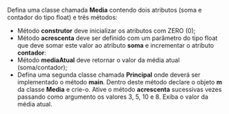 Defina uma classe chamada **Media** contendo dois atributos (soma e contador do tipo float) e três métodos:

- Método **construtor** deve inicializar os atributos com ZERO (0);
- Método **acrescenta** deve ser definido com um parâmetro do tipo float que deve somar este valor ao atributo **soma** e incrementar o atributo **contador**:
- Método **mediaAtual** deve retornar o valor da média atual (soma/contador);
- Defina uma segunda classe chamada **Principal** onde deverá ser implementado o método **main**. Dentro deste método declare o objeto **m** da classe **Media** e crie-o. Ative o método **acrescenta** sucessivas vezes passando como argumento os valores 3, 5, 10 e 8. Exiba o valor da média atual.
